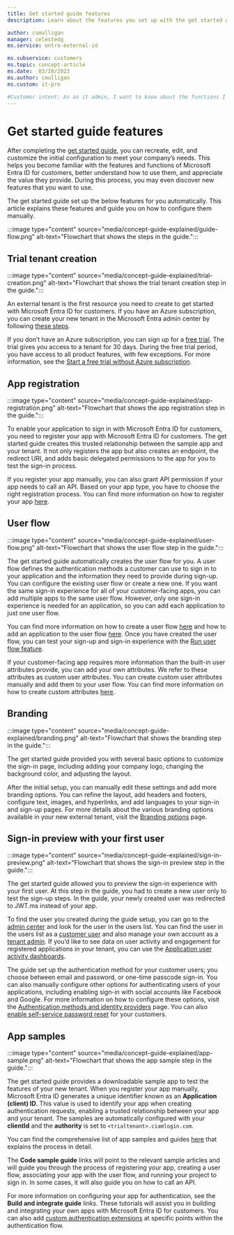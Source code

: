 ```yaml
---
title: Get started guide features
description: Learn about the features you set up with the get started guide. 

author: csmulligan
manager: celestedg
ms.service: entra-external-id

ms.subservice: customers
ms.topic: concept-article
ms.date:  03/20/2023
ms.author: cmulligan
ms.custom: it-pro

#Customer intent: As an it admin, I want to know about the functions I set up with the get started guide so that I can understand the value of the features and how to use them.
---
```

# Get started guide features

After completing the [get started guide](/entra/external-id/customers/quickstart-get-started-guide), you can recreate, edit, and customize the initial configuration to meet your company’s needs. This helps you become familiar with the features and functions of Microsoft Entra ID for customers, better understand how to use them, and appreciate the value they provide. During this process, you may even discover new features that you want to use. 

The get started guide set up the below features for you automatically. This article explains these features and guide you on how to configure them manually.

:::image type="content" source="media/concept-guide-explained/guide-flow.png" alt-text="Flowchart that shows the steps in the guide.":::

## Trial tenant creation

:::image type="content" source="media/concept-guide-explained/trial-creation.png" alt-text="Flowchart that shows the trial tenant creation step in the guide.":::

An external tenant is the first resource you need to create to get started with Microsoft Entra ID for customers. If you have an Azure subscription, you can create your new tenant in the Microsoft Entra admin center by following [these steps](how-to-create-external-tenant-portal.md). 

If you don’t have an Azure subscription, you can sign up for a [free trial](quickstart-trial-setup.md#sign-up-to-your-external-tenant-free-trial). The trial gives you access to a tenant for 30 days. During the free trial period, you have access to all product features, with few exceptions. For more information, see the [Start a free trial without Azure subscription](quickstart-trial-setup.md). 

## App registration

:::image type="content" source="media/concept-guide-explained/app-registration.png" alt-text="Flowchart that shows the app registration step in the guide.":::

To enable your application to sign in with Microsoft Entra ID for customers, you need to register your app with Microsoft Entra ID for customers. The get started guide creates this trusted relationship between the sample app and your tenant. It not only registers the app but also creates an endpoint, the redirect URI, and adds basic delegated permissions to the app for you to test the sign-in process.

If you register your app manually, you can also grant API permission if your app needs to call an API. Based on your app type, you have to choose the right registration process. You can find more information on how to register your app [here](how-to-register-ciam-app.md#choose-your-app-type).

## User flow

:::image type="content" source="media/concept-guide-explained/user-flow.png" alt-text="Flowchart that shows the user flow step in the guide.":::

The get started guide automatically creates the user flow for you. A user flow defines the authentication methods a customer can use to sign in to your application and the information they need to provide during sign-up. You can configure the existing user flow or create a new one. If you want the same sign-in experience for all of your customer-facing apps, you can add multiple apps to the same user flow. However, only one sign-in experience is needed for an application, so you can add each application to just one user flow.

You can find more information on how to create a user flow [here](how-to-user-flow-sign-up-sign-in-customers.md) and how to add an application to the user flow [here](how-to-user-flow-add-application.md). Once you have created the user flow, you can test your sign-up and sign-in experience with the [Run user flow feature](how-to-test-user-flows.md).

If your customer-facing app requires more information than the built-in user attributes provide, you can add your own attributes. We refer to these attributes as custom user attributes. You can create custom user attributes manually and add them to your user flow. You can find more information on how to create custom attributes [here](how-to-define-custom-attributes.md#create-custom-user-attributes).

## Branding

:::image type="content" source="media/concept-guide-explained/branding.png" alt-text="Flowchart that shows the branding step in the guide.":::

The get started guide provided you with several basic options to customize the sign-in page, including adding your company logo, changing the background color, and adjusting the layout. 

After the initial setup, you can manually edit these settings and add more branding options. You can refine the layout, add headers and footers, configure text, images, and hyperlinks, and add languages to your sign-in and sign-up pages. 
For more details about the various branding options available in your new external tenant, visit the [Branding options](how-to-customize-branding-customers.md) page.
 
## Sign-in preview with your first user

:::image type="content" source="media/concept-guide-explained/sign-in-preview.png" alt-text="Flowchart that shows the sign-in preview step in the guide.":::

The get started guide allowed you to preview the sign-in experience with your first user. At this step in the guide, you had to create a new user only to test the sign-up steps. In the guide, your newly created user was redirected to JWT.ms instead of your app.
 
To find the user you created during the guide setup, you can go to the [admin center](https://entra.microsoft.com/) and look for the user in the users list. You can find the user in the users list as a [customer user](how-to-manage-customer-accounts.md) and also manage your own account as a [tenant admin](how-to-manage-admin-accounts.md). If you’d like to see data on user activity and engagement for registered applications in your tenant, you can use the [Application user activity dashboards](how-to-user-insights.md).

The guide set up the authentication method for your customer users; you choose between email and password, or one-time passcode sign-in. 
You can also manually configure other options for authenticating users of your applications, including enabling sign-in with social accounts like Facebook and Google.
For more information on how to configure these options, visit the [Authentication methods and identity providers](concept-authentication-methods-customers.md) page. You can also [enable self-service password reset](how-to-enable-password-reset-customers.md) for your customers. 

## App samples

:::image type="content" source="media/concept-guide-explained/app-sample.png" alt-text="Flowchart that shows the app sample step in the guide.":::

The get started guide provides a downloadable sample app to test the features of your new tenant. When you register your app manually, Microsoft Entra ID generates a unique identifier known as an **Application (client) ID**. This value is used to identify your app when creating authentication requests, enabling a trusted relationship between your app and your tenant. The samples are automatically configured with your **clientId** and the **authority** is set to `<trialtenant>.ciamlogin.com`.

You can find the comprehensive list of app samples and guides [here](samples-ciam-all.md) that explains the process in detail. 

The **Code sample guide** links will point to the relevant sample articles and will guide you through the process of registering your app, creating a user flow, associating your app with the user flow, and running your project to sign in. In some cases, it will also guide you on how to call an API.

For more information on configuring your app for authentication, see the **Build and integrate guide** links. These tutorials will assist you in building and integrating your own apps with Microsoft Entra ID for customers. You can also add [custom authentication extensions](concept-custom-extensions.md) at specific points within the authentication flow. 

